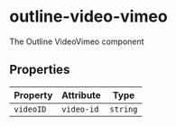 # outline-video-vimeo

The Outline VideoVimeo component

## Properties

| Property  | Attribute  | Type     |
|-----------|------------|----------|
| `videoID` | `video-id` | `string` |
